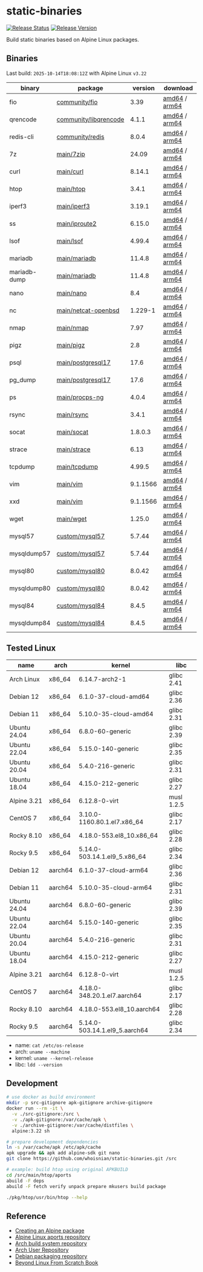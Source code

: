 # static-binaries
[![Release Status](https://github.com/whoisnian/static-binaries/actions/workflows/release.yml/badge.svg)](https://github.com/whoisnian/static-binaries/actions/workflows/release.yml)
[![Release Version](https://img.shields.io/github/v/release/whoisnian/static-binaries?label=version)](https://github.com/whoisnian/static-binaries/releases/latest)

Build static binaries based on Alpine Linux packages.

## Binaries
Last build: `2025-10-14T18:08:12Z` with Alpine Linux `v3.22`

| binary       | package                                                                                               | version  | download                                                                                                                                                                                                                                            |
| ------------ | ----------------------------------------------------------------------------------------------------- | -------- | --------------------------------------------------------------------------------------------------------------------------------------------------------------------------------------------------------------------------------------------------- |
| fio          | [community/fio](https://pkgs.alpinelinux.org/package/edge/community/x86_64/fio)                       | 3.39     | [amd64](https://github.com/whoisnian/static-binaries/releases/download/v20251015.0/fio_v20251015.0_linux_amd64) / [arm64](https://github.com/whoisnian/static-binaries/releases/download/v20251015.0/fio_v20251015.0_linux_arm64)                   |
| qrencode     | [community/libqrencode](https://pkgs.alpinelinux.org/package/edge/community/x86_64/libqrencode-tools) | 4.1.1    | [amd64](https://github.com/whoisnian/static-binaries/releases/download/v20251015.0/qrencode_v20251015.0_linux_amd64) / [arm64](https://github.com/whoisnian/static-binaries/releases/download/v20251015.0/qrencode_v20251015.0_linux_arm64)         |
| redis-cli    | [community/redis](https://pkgs.alpinelinux.org/package/edge/community/x86_64/redis)                   | 8.0.4    | [amd64](https://github.com/whoisnian/static-binaries/releases/download/v20251015.0/redis-cli_v20251015.0_linux_amd64) / [arm64](https://github.com/whoisnian/static-binaries/releases/download/v20251015.0/redis-cli_v20251015.0_linux_arm64)       |
| 7z           | [main/7zip](https://pkgs.alpinelinux.org/package/edge/main/x86_64/7zip)                               | 24.09    | [amd64](https://github.com/whoisnian/static-binaries/releases/download/v20251015.0/7z_v20251015.0_linux_amd64) / [arm64](https://github.com/whoisnian/static-binaries/releases/download/v20251015.0/7z_v20251015.0_linux_arm64)                     |
| curl         | [main/curl](https://pkgs.alpinelinux.org/package/edge/main/x86_64/curl)                               | 8.14.1   | [amd64](https://github.com/whoisnian/static-binaries/releases/download/v20251015.0/curl_v20251015.0_linux_amd64) / [arm64](https://github.com/whoisnian/static-binaries/releases/download/v20251015.0/curl_v20251015.0_linux_arm64)                 |
| htop         | [main/htop](https://pkgs.alpinelinux.org/package/edge/main/x86_64/htop)                               | 3.4.1    | [amd64](https://github.com/whoisnian/static-binaries/releases/download/v20251015.0/htop_v20251015.0_linux_amd64) / [arm64](https://github.com/whoisnian/static-binaries/releases/download/v20251015.0/htop_v20251015.0_linux_arm64)                 |
| iperf3       | [main/iperf3](https://pkgs.alpinelinux.org/package/edge/main/x86_64/iperf3)                           | 3.19.1   | [amd64](https://github.com/whoisnian/static-binaries/releases/download/v20251015.0/iperf3_v20251015.0_linux_amd64) / [arm64](https://github.com/whoisnian/static-binaries/releases/download/v20251015.0/iperf3_v20251015.0_linux_arm64)             |
| ss           | [main/iproute2](https://pkgs.alpinelinux.org/package/edge/main/x86_64/iproute2-ss)                    | 6.15.0   | [amd64](https://github.com/whoisnian/static-binaries/releases/download/v20251015.0/ss_v20251015.0_linux_amd64) / [arm64](https://github.com/whoisnian/static-binaries/releases/download/v20251015.0/ss_v20251015.0_linux_arm64)                     |
| lsof         | [main/lsof](https://pkgs.alpinelinux.org/package/edge/main/x86_64/lsof)                               | 4.99.4   | [amd64](https://github.com/whoisnian/static-binaries/releases/download/v20251015.0/lsof_v20251015.0_linux_amd64) / [arm64](https://github.com/whoisnian/static-binaries/releases/download/v20251015.0/lsof_v20251015.0_linux_arm64)                 |
| mariadb      | [main/mariadb](https://pkgs.alpinelinux.org/package/edge/main/x86_64/mariadb-client)                  | 11.4.8   | [amd64](https://github.com/whoisnian/static-binaries/releases/download/v20251015.0/mariadb_v20251015.0_linux_amd64) / [arm64](https://github.com/whoisnian/static-binaries/releases/download/v20251015.0/mariadb_v20251015.0_linux_arm64)           |
| mariadb-dump | [main/mariadb](https://pkgs.alpinelinux.org/package/edge/main/x86_64/mariadb-client)                  | 11.4.8   | [amd64](https://github.com/whoisnian/static-binaries/releases/download/v20251015.0/mariadb-dump_v20251015.0_linux_amd64) / [arm64](https://github.com/whoisnian/static-binaries/releases/download/v20251015.0/mariadb-dump_v20251015.0_linux_arm64) |
| nano         | [main/nano](https://pkgs.alpinelinux.org/package/edge/main/x86_64/nano)                               | 8.4      | [amd64](https://github.com/whoisnian/static-binaries/releases/download/v20251015.0/nano_v20251015.0_linux_amd64) / [arm64](https://github.com/whoisnian/static-binaries/releases/download/v20251015.0/nano_v20251015.0_linux_arm64)                 |
| nc           | [main/netcat-openbsd](https://pkgs.alpinelinux.org/package/edge/main/x86_64/netcat-openbsd)           | 1.229-1  | [amd64](https://github.com/whoisnian/static-binaries/releases/download/v20251015.0/nc_v20251015.0_linux_amd64) / [arm64](https://github.com/whoisnian/static-binaries/releases/download/v20251015.0/nc_v20251015.0_linux_arm64)                     |
| nmap         | [main/nmap](https://pkgs.alpinelinux.org/package/edge/main/x86_64/nmap)                               | 7.97     | [amd64](https://github.com/whoisnian/static-binaries/releases/download/v20251015.0/nmap_v20251015.0_linux_amd64) / [arm64](https://github.com/whoisnian/static-binaries/releases/download/v20251015.0/nmap_v20251015.0_linux_arm64)                 |
| pigz         | [main/pigz](https://pkgs.alpinelinux.org/package/edge/main/x86_64/pigz)                               | 2.8      | [amd64](https://github.com/whoisnian/static-binaries/releases/download/v20251015.0/pigz_v20251015.0_linux_amd64) / [arm64](https://github.com/whoisnian/static-binaries/releases/download/v20251015.0/pigz_v20251015.0_linux_arm64)                 |
| psql         | [main/postgresql17](https://pkgs.alpinelinux.org/package/edge/main/x86_64/postgresql17-client)        | 17.6     | [amd64](https://github.com/whoisnian/static-binaries/releases/download/v20251015.0/psql_v20251015.0_linux_amd64) / [arm64](https://github.com/whoisnian/static-binaries/releases/download/v20251015.0/psql_v20251015.0_linux_arm64)                 |
| pg_dump      | [main/postgresql17](https://pkgs.alpinelinux.org/package/edge/main/x86_64/postgresql17-client)        | 17.6     | [amd64](https://github.com/whoisnian/static-binaries/releases/download/v20251015.0/pg_dump_v20251015.0_linux_amd64) / [arm64](https://github.com/whoisnian/static-binaries/releases/download/v20251015.0/pg_dump_v20251015.0_linux_arm64)           |
| ps           | [main/procps-ng](https://pkgs.alpinelinux.org/package/edge/main/x86_64/procps-ng)                     | 4.0.4    | [amd64](https://github.com/whoisnian/static-binaries/releases/download/v20251015.0/ps_v20251015.0_linux_amd64) / [arm64](https://github.com/whoisnian/static-binaries/releases/download/v20251015.0/ps_v20251015.0_linux_arm64)                     |
| rsync        | [main/rsync](https://pkgs.alpinelinux.org/package/edge/main/x86_64/rsync)                             | 3.4.1    | [amd64](https://github.com/whoisnian/static-binaries/releases/download/v20251015.0/rsync_v20251015.0_linux_amd64) / [arm64](https://github.com/whoisnian/static-binaries/releases/download/v20251015.0/rsync_v20251015.0_linux_arm64)               |
| socat        | [main/socat](https://pkgs.alpinelinux.org/package/edge/main/x86_64/socat)                             | 1.8.0.3  | [amd64](https://github.com/whoisnian/static-binaries/releases/download/v20251015.0/socat_v20251015.0_linux_amd64) / [arm64](https://github.com/whoisnian/static-binaries/releases/download/v20251015.0/socat_v20251015.0_linux_arm64)               |
| strace       | [main/strace](https://pkgs.alpinelinux.org/package/edge/main/x86_64/strace)                           | 6.13     | [amd64](https://github.com/whoisnian/static-binaries/releases/download/v20251015.0/strace_v20251015.0_linux_amd64) / [arm64](https://github.com/whoisnian/static-binaries/releases/download/v20251015.0/strace_v20251015.0_linux_arm64)             |
| tcpdump      | [main/tcpdump](https://pkgs.alpinelinux.org/package/edge/main/x86_64/tcpdump)                         | 4.99.5   | [amd64](https://github.com/whoisnian/static-binaries/releases/download/v20251015.0/tcpdump_v20251015.0_linux_amd64) / [arm64](https://github.com/whoisnian/static-binaries/releases/download/v20251015.0/tcpdump_v20251015.0_linux_arm64)           |
| vim          | [main/vim](https://pkgs.alpinelinux.org/package/edge/main/x86_64/vim)                                 | 9.1.1566 | [amd64](https://github.com/whoisnian/static-binaries/releases/download/v20251015.0/vim_v20251015.0_linux_amd64) / [arm64](https://github.com/whoisnian/static-binaries/releases/download/v20251015.0/vim_v20251015.0_linux_arm64)                   |
| xxd          | [main/vim](https://pkgs.alpinelinux.org/package/edge/main/x86_64/xxd)                                 | 9.1.1566 | [amd64](https://github.com/whoisnian/static-binaries/releases/download/v20251015.0/xxd_v20251015.0_linux_amd64) / [arm64](https://github.com/whoisnian/static-binaries/releases/download/v20251015.0/xxd_v20251015.0_linux_arm64)                   |
| wget         | [main/wget](https://pkgs.alpinelinux.org/package/edge/main/x86_64/wget)                               | 1.25.0   | [amd64](https://github.com/whoisnian/static-binaries/releases/download/v20251015.0/wget_v20251015.0_linux_amd64) / [arm64](https://github.com/whoisnian/static-binaries/releases/download/v20251015.0/wget_v20251015.0_linux_arm64)                 |
| mysql57      | [custom/mysql57](https://aur.archlinux.org/packages/mysql57)                                          | 5.7.44   | [amd64](https://github.com/whoisnian/static-binaries/releases/download/v20251015.0/mysql57_v20251015.0_linux_amd64) / [arm64](https://github.com/whoisnian/static-binaries/releases/download/v20251015.0/mysql57_v20251015.0_linux_arm64)           |
| mysqldump57  | [custom/mysql57](https://aur.archlinux.org/packages/mysql57)                                          | 5.7.44   | [amd64](https://github.com/whoisnian/static-binaries/releases/download/v20251015.0/mysqldump57_v20251015.0_linux_amd64) / [arm64](https://github.com/whoisnian/static-binaries/releases/download/v20251015.0/mysqldump57_v20251015.0_linux_arm64)   |
| mysql80      | [custom/mysql80](https://aur.archlinux.org/packages/mysql80)                                          | 8.0.42   | [amd64](https://github.com/whoisnian/static-binaries/releases/download/v20251015.0/mysql80_v20251015.0_linux_amd64) / [arm64](https://github.com/whoisnian/static-binaries/releases/download/v20251015.0/mysql80_v20251015.0_linux_arm64)           |
| mysqldump80  | [custom/mysql80](https://aur.archlinux.org/packages/mysql80)                                          | 8.0.42   | [amd64](https://github.com/whoisnian/static-binaries/releases/download/v20251015.0/mysqldump80_v20251015.0_linux_amd64) / [arm64](https://github.com/whoisnian/static-binaries/releases/download/v20251015.0/mysqldump80_v20251015.0_linux_arm64)   |
| mysql84      | [custom/mysql84](https://aur.archlinux.org/packages/mysql84)                                          | 8.4.5    | [amd64](https://github.com/whoisnian/static-binaries/releases/download/v20251015.0/mysql84_v20251015.0_linux_amd64) / [arm64](https://github.com/whoisnian/static-binaries/releases/download/v20251015.0/mysql84_v20251015.0_linux_arm64)           |
| mysqldump84  | [custom/mysql84](https://aur.archlinux.org/packages/mysql84)                                          | 8.4.5    | [amd64](https://github.com/whoisnian/static-binaries/releases/download/v20251015.0/mysqldump84_v20251015.0_linux_amd64) / [arm64](https://github.com/whoisnian/static-binaries/releases/download/v20251015.0/mysqldump84_v20251015.0_linux_arm64)   |

## Tested Linux
| name         | arch    | kernel                        | libc       |
| ------------ | ------- | ----------------------------- | ---------- |
| Arch Linux   | x86_64  | 6.14.7-arch2-1                | glibc 2.41 |
| Debian 12    | x86_64  | 6.1.0-37-cloud-amd64          | glibc 2.36 |
| Debian 11    | x86_64  | 5.10.0-35-cloud-amd64         | glibc 2.31 |
| Ubuntu 24.04 | x86_64  | 6.8.0-60-generic              | glibc 2.39 |
| Ubuntu 22.04 | x86_64  | 5.15.0-140-generic            | glibc 2.35 |
| Ubuntu 20.04 | x86_64  | 5.4.0-216-generic             | glibc 2.31 |
| Ubuntu 18.04 | x86_64  | 4.15.0-212-generic            | glibc 2.27 |
| Alpine 3.21  | x86_64  | 6.12.8-0-virt                 | musl 1.2.5 |
| CentOS 7     | x86_64  | 3.10.0-1160.80.1.el7.x86_64   | glibc 2.17 |
| Rocky 8.10   | x86_64  | 4.18.0-553.el8_10.x86_64      | glibc 2.28 |
| Rocky 9.5    | x86_64  | 5.14.0-503.14.1.el9_5.x86_64  | glibc 2.34 |
| Debian 12    | aarch64 | 6.1.0-37-cloud-arm64          | glibc 2.36 |
| Debian 11    | aarch64 | 5.10.0-35-cloud-arm64         | glibc 2.31 |
| Ubuntu 24.04 | aarch64 | 6.8.0-60-generic              | glibc 2.39 |
| Ubuntu 22.04 | aarch64 | 5.15.0-140-generic            | glibc 2.35 |
| Ubuntu 20.04 | aarch64 | 5.4.0-216-generic             | glibc 2.31 |
| Ubuntu 18.04 | aarch64 | 4.15.0-212-generic            | glibc 2.27 |
| Alpine 3.21  | aarch64 | 6.12.8-0-virt                 | musl 1.2.5 |
| CentOS 7     | aarch64 | 4.18.0-348.20.1.el7.aarch64   | glibc 2.17 |
| Rocky 8.10   | aarch64 | 4.18.0-553.el8_10.aarch64     | glibc 2.28 |
| Rocky 9.5    | aarch64 | 5.14.0-503.14.1.el9_5.aarch64 | glibc 2.34 |

* name: `cat /etc/os-release`
* arch: `uname --machine`
* kernel: `uname --kernel-release`
* libc: `ldd --version`

## Development
```sh
# use docker as build environment
mkdir -p src-gitignore apk-gitignore archive-gitignore
docker run --rm -it \
  -v ./src-gitignore:/src \
  -v ./apk-gitignore:/var/cache/apk \
  -v ./archive-gitignore:/var/cache/distfiles \
  alpine:3.22 sh

# prepare development dependencies
ln -s /var/cache/apk /etc/apk/cache
apk upgrade && apk add alpine-sdk git nano
git clone https://github.com/whoisnian/static-binaries.git /src

# example: build htop using original APKBUILD
cd /src/main/htop/aports
abuild -F deps
abuild -F fetch verify unpack prepare mkusers build package

./pkg/htop/usr/bin/htop --help
```

## Reference
* [Creating an Alpine package](https://wiki.alpinelinux.org/wiki/Creating_an_Alpine_package)
* [Alpine Linux aports repository](https://gitlab.alpinelinux.org/alpine/aports)
* [Arch build system repository](https://gitlab.archlinux.org/archlinux/packaging/packages)
* [Arch User Repository](https://aur.archlinux.org/packages)
* [Debian packaging repository](https://salsa.debian.org/debian)
* [Beyond Linux From Scratch Book](https://www.linuxfromscratch.org/blfs/view/stable-systemd/)
